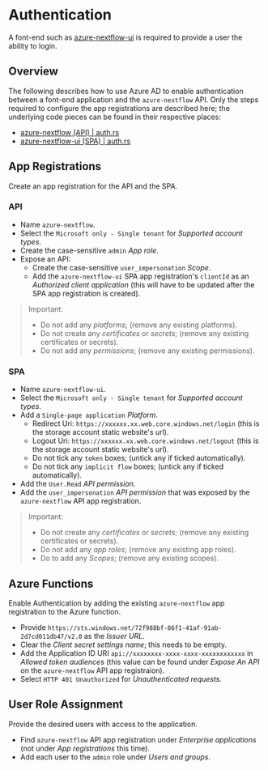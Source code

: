 # Authentication

A font-end such as [azure-nextflow-ui](https://github.com/axgonz/azure-nextflow-ui) is required to provide a user the ability to login.

## Overview

The following describes how to use Azure AD to enable authentication between a font-end application and the `azure-nextflow` API. Only the steps required to configure the app registrations are described here; the underlying code pieces can be found in their respective places:
- [azure-nextflow (API) | auth.rs](../azure/functions/rust/src/services/auth.rs)
- [azure-nextflow-ui (SPA) | auth.rs](https://github.com/axgonz/azure-nextflow-ui/blob/main/spa/src/controllers/auth.rs)

## App Registrations

Create an app registration for the API and the SPA.

### API
- Name `azure-nextflow`.
- Select the `Microsoft only - Single tenant` for *Supported account types*.
- Create the case-sensitive `admin` *App role*.
- Expose an API:
    - Create the case-sensitive `user_impersonation` *Scope*.
    - Add the `azure-nextflow-ui` SPA app registration's `clientId` as an *Authorized client application* (this will have to be updated after the SPA app registration is created).

> Important:
> - Do not add any *platforms*; (remove any existing platforms).
> - Do not create any *certificates* or *secrets*;  (remove any existing certificates or secrets).
> - Do not add any *permissions*; (remove any existing permissions).

### SPA

- Name `azure-nextflow-ui`.
- Select the `Microsoft only - Single tenant` for *Supported account types*.
- Add a `Single-page application` *Platform*.
    - Redirect Uri: `https://xxxxxx.xx.web.core.windows.net/login` (this is the storage account static website's url).
    - Logout Uri: `https://xxxxxx.xx.web.core.windows.net/logout` (this is the storage account static website's url).
    - Do not tick any `token` boxes; (untick any if ticked automatically).
    - Do not tick any `implicit flow` boxes; (untick any if ticked automatically).
- Add the `User.Read` *API permission*.
- Add the `user_impersonation` *API permission* that was exposed by the `azure-nextflow` API app registration.

> Important:
> - Do not create any *certificates* or *secrets*;  (remove any existing certificates or secrets).
> - Do not add any *app roles*; (remove any existing app roles).
> - Do to add any *Scopes*; (remove any existing scopes).

## Azure Functions

Enable Authentication by adding the existing `azure-nextflow` app registration to the Azure function.

- Provide `https://sts.windows.net/72f988bf-86f1-41af-91ab-2d7cd011db47/v2.0` as the *Issuer URL*.
- Clear the *Client secret settings name*; this needs to be empty.
- Add the Application ID URI `api://xxxxxxxx-xxxx-xxxx-xxxxxxxxxxxx` in *Allowed token audiences* (this value can be found under *Expose An API* on the `azure-nextflow` API app registraion).
- Select `HTTP 401 Unauthorized` for *Unauthenticated requests*.


## User Role Assignment

Provide the desired users with access to the application.

- Find `azure-nextflow` API app registration under *Enterprise applications* (not under *App registrations* this time).
- Add each user to the `admin` role under *Users and groups*.